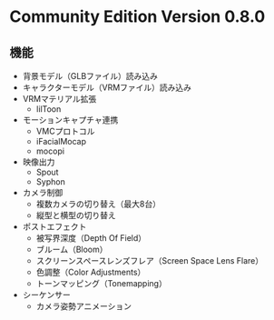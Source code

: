 # Community Edition Version 0.8.0

## 機能
- 背景モデル（GLBファイル）読み込み
- キャラクターモデル（VRMファイル）読み込み
- VRMマテリアル拡張
    - lilToon
- モーションキャプチャ連携
    - VMCプロトコル
    - iFacialMocap
    - mocopi
- 映像出力
    - Spout
    - Syphon
- カメラ制御
    - 複数カメラの切り替え（最大8台）
    - 縦型と横型の切り替え
- ポストエフェクト
    - 被写界深度（Depth Of Field）
    - ブルーム（Bloom）
    - スクリーンスペースレンズフレア（Screen Space Lens Flare）
    - 色調整（Color Adjustments）
    - トーンマッピング（Tonemapping）
- シーケンサー
    - カメラ姿勢アニメーション
